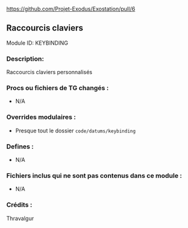 https://github.com/Projet-Exodus/Exostation/pull/6

## Raccourcis claviers

Module ID: KEYBINDING

### Description:

Raccourcis claviers personnalisés

### Procs ou fichiers de TG changés :

- N/A

### Overrides modulaires :

- Presque tout le dossier `code/datums/keybinding`

### Defines :

- N/A

### Fichiers inclus qui ne sont pas contenus dans ce module :

- N/A

### Crédits :

Thravalgur
